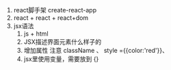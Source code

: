 1. react脚手架 create-react-app 
2. react + react + react+dom
3. jsx语法
   1. js + html
   2. JSX描述界面元素什么样子的
   3. 增加属性 注意 className 、 style ={{color:'red'}}、
   4. jsx里使用变量，需要放到 {}